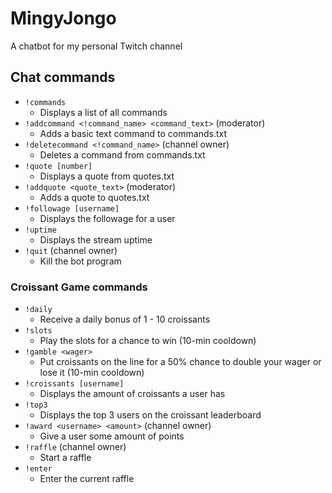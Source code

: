 # MingyJongo
 A chatbot for my personal Twitch channel
 
 ## Chat commands
- `!commands`
     - Displays a list of all commands
- `!addcommand <!command_name> <command_text>` (moderator)
     - Adds a basic text command to commands.txt
- `!deletecommand <!command_name>` (channel owner)
     - Deletes a command from commands.txt
- `!quote [number]`
     - Displays a quote from quotes.txt
- `!addquote <quote_text>` (moderator)
     - Adds a quote to quotes.txt
- `!followage [username]`
     - Displays the followage for a user
- `!uptime`
     - Displays the stream uptime
- `!quit` (channel owner)
     - Kill the bot program
 
 ### Croissant Game commands
- `!daily`
    - Receive a daily bonus of 1 - 10 croissants
- `!slots`
    - Play the slots for a chance to win (10-min cooldown)
- `!gamble <wager>`
    - Put croissants on the line for a 50% chance to double your wager or lose it (10-min cooldown)
- `!croissants [username]`
    - Displays the amount of croissants a user has
- `!top3`
    - Displays the top 3 users on the croissant leaderboard
- `!award <username> <amount>` (channel owner)
    - Give a user some amount of points
- `!raffle` (channel owner)
    - Start a raffle
- `!enter`
    - Enter the current raffle
